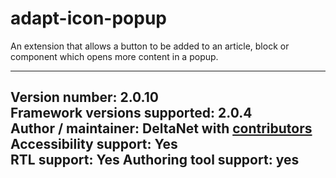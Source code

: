 adapt-icon-popup
===============

An extension that allows a button to be added to an article, block or component which opens more content in a popup.

----------------------------
**Version number:**  2.0.10     
**Framework versions supported:**  2.0.4    
**Author / maintainer:** DeltaNet with [contributors](https://github.com/deltanet/adapt-icon-popup/graphs/contributors)     
**Accessibility support:** Yes  
**RTL support:** Yes
**Authoring tool support:** yes
----------------------------
